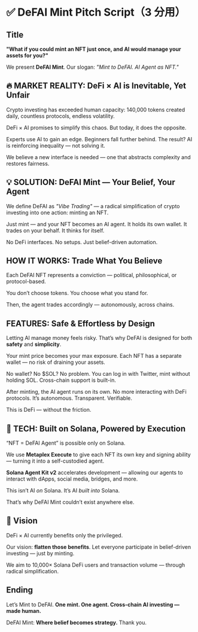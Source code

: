 # ✅ DeFAI Mint Pitch Script（3 分用）

## Title

**"What if you could mint an NFT just once, and AI would manage your assets for you?"**

We present **DeFAI Mint**.
Our slogan: _"Mint to DeFAI. AI Agent as NFT."_

## 🔥 MARKET REALITY: DeFi × AI is Inevitable, Yet Unfair

Crypto investing has exceeded human capacity:
140,000 tokens created daily, countless protocols, endless volatility.

DeFi × AI promises to simplify this chaos.
But today, it does the opposite.

Experts use AI to gain an edge.
Beginners fall further behind.
The result?
AI is reinforcing inequality — not solving it.

We believe a new interface is needed —
one that abstracts complexity and restores fairness.

## 💡 SOLUTION: DeFAI Mint — Your Belief, Your Agent

We define DeFAI as _"Vibe Trading"_ —
a radical simplification of crypto investing into one action: minting an NFT.

Just mint — and your NFT becomes an AI agent.
It holds its own wallet.
It trades on your behalf.
It thinks for itself.

No DeFi interfaces.
No setups.
Just belief-driven automation.

## HOW IT WORKS: Trade What You Believe

Each DeFAI NFT represents a conviction —
political, philosophical, or protocol-based.

You don’t choose tokens.
You choose what you stand for.

Then, the agent trades accordingly —
autonomously, across chains.

## FEATURES: Safe & Effortless by Design

Letting AI manage money feels risky.
That’s why DeFAI is designed for both **safety** and **simplicity**.

Your mint price becomes your max exposure.
Each NFT has a separate wallet —
no risk of draining your assets.

No wallet? No \$SOL? No problem.
You can log in with Twitter, mint without holding SOL.
Cross-chain support is built-in.

After minting, the AI agent runs on its own.
No more interacting with DeFi protocols.
It’s autonomous. Transparent. Verifiable.

This is DeFi — without the friction.

## 🧠 TECH: Built on Solana, Powered by Execution

“NFT = DeFAI Agent” is possible only on Solana.

We use **Metaplex Execute** to give each NFT its own key and signing ability —
turning it into a self-custodied agent.

**Solana Agent Kit v2** accelerates development —
allowing our agents to interact with dApps, social media, bridges, and more.

This isn’t AI _on_ Solana.
It’s AI _built into_ Solana.

That’s why DeFAI Mint couldn’t exist anywhere else.

## 🎯 Vision

DeFi × AI currently benefits only the privileged.

Our vision: **flatten those benefits**.
Let everyone participate in belief-driven investing — just by minting.

We aim to 10,000× Solana DeFi users and transaction volume —
through radical simplification.

## Ending

Let’s Mint to DeFAI.
**One mint. One agent. Cross-chain AI investing — made human.**

DeFAI Mint:
**Where belief becomes strategy.**
Thank you.
